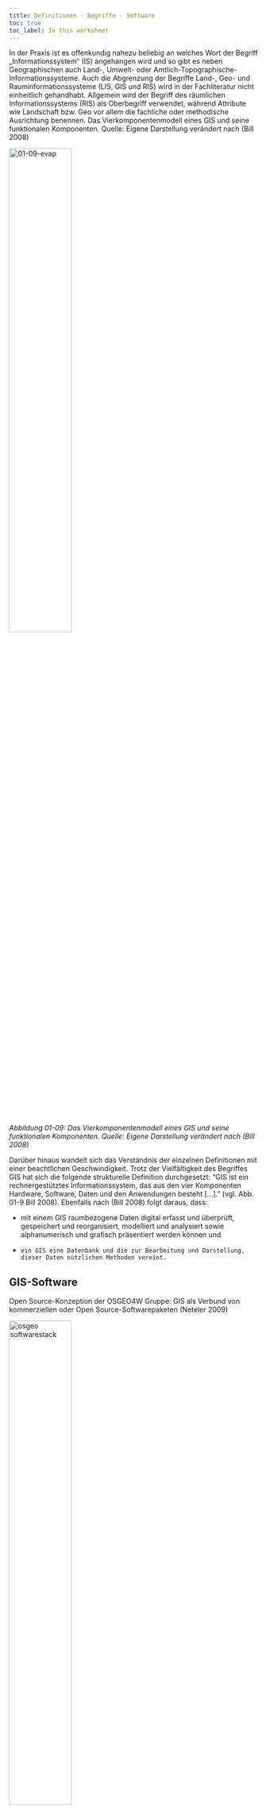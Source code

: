 ```yaml
---
title: Definitionen - Begriffe - Software
toc: true
toc_label: In this worksheet
---
```


In der Praxis ist es offenkundig nahezu beliebig an welches Wort der Begriff „Informationssystem“ (IS) angehangen wird und so gibt es neben Geographischen auch Land-, Umwelt- oder Amtlich-Topographische-Informationssysteme. Auch die Abgrenzung der Begriffe Land-, Geo- und Rauminformationssysteme (LIS, GIS und RIS) wird in der Fachliteratur nicht einheitlich gehandhabt. Allgemein wird der Begriff des räumlichen Informationssystems (RIS) als Oberbegriff verwendet, während Attribute wie Landschaft bzw. Geo vor allem die fachliche oder methodische Ausrichtung benennen.
Das Vierkomponentenmodell eines GIS und seine funktionalen Komponenten. Quelle: Eigene Darstellung verändert nach (Bill 2008)

<html>
 <a  href="https://www.flickr.com/photos/environmentalinformatics-marburg/13898597476" title="01-09-evap by Environmental Informatics Marburg, on Flickr"><img src="https://farm3.staticflickr.com/2914/13898597476_31f7b3b514_n.jpg" width="50%"  alt="01-09-evap"></a>
</html>

*Abbildung 01-09: Das Vierkomponentenmodell eines GIS und seine funktionalen Komponenten. Quelle: Eigene Darstellung verändert nach (Bill 2008)*

Darüber hinaus wandelt sich das Verständnis der einzelnen Definitionen mit einer beachtlichen Geschwindigkeit. Trotz der Vielfältigkeit des Begriffes GIS hat sich die folgende strukturelle Definition durchgesetzt: “GIS ist ein rechnergestütztes Informationssystem, das aus den vier Komponenten Hardware, Software, Daten und den Anwendungen besteht [...].”  (vgl. Abb. 01-9 Bill 2008). Ebenfalls nach  (Bill 2008) folgt daraus, dass:

*  mit einem GIS raumbezogene Daten digital erfasst und überprüft, gespeichert und reorganisiert, modelliert und analysiert sowie alphanumerisch und grafisch präsentiert werden können und
*     ein GIS eine Datenbank und die zur Bearbeitung und Darstellung, dieser Daten nützlichen Methoden vereint.


## GIS-Software


Open Source-Konzeption der OSGEO4W Gruppe: GIS als Verbund von kommerziellen oder Open Source-Softwarepaketen (Neteler 2009)

<html>
 <a  href="http://apps.p2g.in/images/osgeo_software_stack.png" title="osgeosoftware stack"><img src="http://apps.p2g.in/images/osgeo_software_stack.png" width="50%"  alt="osgeo softwarestack"></a>
</html>



*Abbildung 01-10: Open Source-Konzeption der OSGEO4W Gruppe: GIS als Verbund von kommerziellen oder Open Source-Softwarepaketen (Neteler 2009)*

GIS-Software sind umfassende Softwarewerkzeuge, die sowohl kommerziell als auch auf Open Source Basis entwickelt werden. In GIS-Software ist sowohl raumspezifische Methodik zur Bearbeitung spezifischer, raumrelevanter Problem- und Fragestellungen in der Analyse, Wissensgenerierung oder Planung integriert als auch Werkzeuge zur Verwaltung, Modellierung und Präsentation der Daten (vgl. Abb 01-10).

## GIS im Studium Geographie als produktiver Workflow

Projektorientierter Einsatz eines GI-Systems dargestellt als Workflow zur Abstraktion der Echtwelt. Quelle Eigener Entwurf nach (Bill 2008)
<html>
 <a  ="https://www.flickr.com/photos/environmentalinformatics-marburg/13898619726" title="01-11-evap_flow by Environmental Informatics Marburg, on Flickr"><img src="https://farm4.staticflickr.com/3720/13898619726_c8e6cd3379.jpg" width="50%"  alt="01-11-evap_flow"></a>
</html>

*Abbildung 01-11: Projektorientierter Einsatz eines GI-Systems dargestellt als Workflow zur Abstraktion der Echtwelt. Quelle Eigener Entwurf nach (Bill 2008)*

## Bearbeiten Sie...

Betrachten Sie das obiges Ablaufdiagramm. Es versucht die verschiedenen Bereiche von GIS als das Schema einer projektorientierten Arbeitsorganisation darzustellen. Realität wird über ein abstraktes Raummodell in eine konkrete Datenmodellierung überführt. Dies findet mit den EVAP-Elementen der Verwaltung, Integration und Analyse von Daten zur zielorientierten Präsentation statt. Versuchen Sie die Integration der einzelnen Definitionen nachzuvollziehen. Das Modul Geoinformatik im Bachelor-Kurs ist in etwa korrespondierend zur Farbgebung in 4 Blöcke unterteilt (vgl. Abb. 01-11). GIS im geographischen Kontext soll Ihre Kompetenzen und Ihr Verständnis in den B ereichen Welt (Block 1; orange), Datenbestand (Block 2; grau), Analyse (Block 3; blau) und Synthese (Block 1 & 4; grün) stärken.


